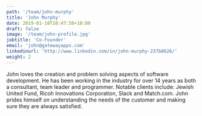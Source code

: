 ```yaml
---
path: '/team/john-murphy'
title: 'John Murphy'
date: 2019-01-18T10:47:58+10:00
draft: false
image: '/team/john-profile.jpg'
jobtitle: 'Co-Founder'
email: 'john@gatewayapps.com'
linkedinurl: 'http://www.linkedin.com/in/john-murphy-237b8626/'
weight: 2
---
```


John loves the creation and problem solving aspects of software development. He has been working in the industry for over 14 years as both a consultant, team leader and programmer. Notable clients include: Jewish United Fund, Ricoh Innovations Corporation, Slack and Match.com. John prides himself on understanding the needs of the customer and making sure they are always satisfied.
